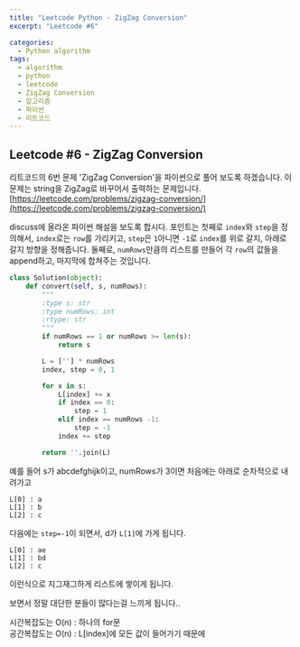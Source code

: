 ```yaml
---
title: "Leetcode Python - ZigZag Conversion"
excerpt: "Leetcode #6"

categories:
  - Python algorithm
tags:
  - algorithm
  - python
  - leetcode
  - ZigZag Conversion
  - 알고리즘
  - 파이썬
  - 리트코드
---
```


## Leetcode #6 - ZigZag Conversion
리트코드의 6번 문제 'ZigZag Conversion'을 파이썬으로 풀어 보도록 하겠습니다. 
이 문제는 string을 ZigZag로 바꾸어서 출력하는 문제입니다.
[https://leetcode.com/problems/zigzag-conversion/](https://leetcode.com/problems/zigzag-conversion/)


discuss에 올라온 파이썬 해설을 보도록 합시다.
포인트는 첫째로 ```index```와 ```step```을 정의해서, ```index```로는 ```row```를 가리키고, ```step```은 ```1```아니면 ```-1```로 ```index```를 위로 갈지, 아래로 갈지 방향을 정해줍니다.
둘째로, ```numRows```만큼의 리스트를 만들어 각 ```row```의 값들을 append하고, 마지막에 합쳐주는 것입니다.

```python
class Solution(object):
    def convert(self, s, numRows):
        """
        :type s: str
        :type numRows: int
        :rtype: str
        """
        if numRows == 1 or numRows >= len(s):
            return s

        L = [''] * numRows
        index, step = 0, 1

        for x in s:
            L[index] += x
            if index == 0:
                step = 1
            elif index == numRows -1:
                step = -1
            index += step

        return ''.join(L)
```

예를 들어 s가 abcdefghijk이고, numRows가 3이면
처음에는 아래로 순차적으로 내려가고
```shell
L[0] : a 
L[1] : b
L[2] : c
```
다음에는 ```step=-1```이 되면서, d가 ```L[1]```에 가게 됩니다.
```shell
L[0] : ae
L[1] : bd
L[2] : c
```
이런식으로 지그재그하게 리스트에 쌓이게 됩니다.


보면서 정말 대단한 분들이 많다는걸 느끼게 됩니다..

시간복잡도는 O(n) : 하나의 for문
<br>
공간복잡도는 O(n) : L[index]에 모든 값이 들어가기 때문에
